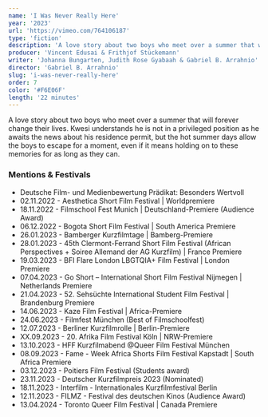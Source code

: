 ```yaml
---
name: 'I Was Never Really Here'
year: '2023'
url: 'https://vimeo.com/764106187'
type: 'fiction'
description: 'A love story about two boys who meet over a summer that will forever change their lives'
producer: 'Vincent Edusai & Frithjof Stückemann'
writer: 'Johanna Bungarten, Judith Rose Gyabaah & Gabriel B. Arrahnio'
director: 'Gabriel B. Arrahnio'
slug: 'i-was-never-really-here'
order: 7
color: '#F6E06F'
length: '22 minutes'
---
```


<script>
  import ExternalLink from '$lib/components/Link/ExternalLink.svelte';
  import Link from '$lib/components/Link/Link.svelte';  
</script>

A love story about two boys who meet over a summer that will forever change their lives. Kwesi understands he is not in a privileged position as he awaits the news about his residence permit, but the hot summer days allow the boys to escape for a moment, even if it means holding on to these memories for as long as they can.

<!-- <div class="hidden-desktop">
<ExternalLink ariaLabel="Watch" href='https://vimeo.com/764106187'>Watch</ExternalLink>

![Movie Poster](../../assets/projects/i-was-never-really-here/iwnrh_poster.jpg)

</div> -->

### Mentions & Festivals

- Deutsche Film- und Medienbewertung Prädikat: Besonders Wertvoll
- 02.11.2022 - Aesthetica Short Film Festival | Worldpremiere
- 18.11.2022 - Filmschool Fest Munich | Deutschland-Premiere (Audience Award)
- 06.12.2022 - Bogota Short Film Festival | South America Premiere
- 26.01.2023 - Bamberger Kurzfilmtage | Bamberg-Premiere
- 28.01.2023 - 45th Clermont-Ferrand Short Film Festival (African Perspectives + Soiree Allemand der AG Kurzfilm) | France Premiere
- 19.03.2023 - BFI Flare London LBGTQIA+ Film Festival | London Premiere
- 07.04.2023 - Go Short – International Short Film Festival Nijmegen | Netherlands Premiere
- 21.04.2023 - 52. Sehsüchte International Student Film Festival | Brandenburg Premiere
- 14.06.2023 - Kaze Film Festival | Africa-Premiere
- 24.06.2023 - Filmfest München (Best of Filmschoolfest)
- 12.07.2023 - Berliner Kurzfilmrolle | Berlin-Premiere
- XX.09.2023 - 20. Afrika Film Festival Köln | NRW-Premiere
- 13.10.2023 - HFF Kurzfilmabend @Queer Film Festival München
- 08.09.2023 - <ExternalLink href='https://www.fameweekafrica.com/en-gb/fameshortsfestival/Detail.3535.209504.i-was-never-really-here.html' ariaLabel='Fame Week South Africa link'>Fame - Week Africa Shorts Film Festival</ExternalLink> Kapstadt | South Africa Premiere
- 03.12.2023 - <ExternalLink href='https://poitiersfilmfestival.com/' ariaLabel='Fame Week South Africa link'>Poitiers Film Festival </ExternalLink>(Students award)
- 23.11.2023 - Deutscher Kurzfilmpreis 2023 (Nominated)
- 18.11.2023 - Interfilm - Internationales Kurzfilmfestival Berlin
- 12.11.2023 - FILMZ - Festival des deutschen Kinos (Audience Award)
- 13.04.2024 - Toronto Queer Film Festival | Canada Premiere
